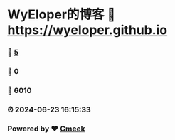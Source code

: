 # WyEloper的博客 :link: https://wyeloper.github.io 
### :page_facing_up: [5](https://wyeloper.github.io/tag.html) 
### :speech_balloon: 0 
### :hibiscus: 6010 
### :alarm_clock: 2024-06-23 16:15:33 
### Powered by :heart: [Gmeek](https://github.com/Meekdai/Gmeek)
